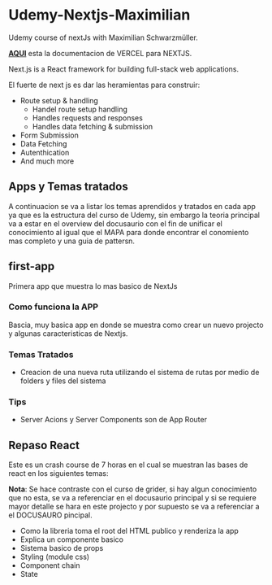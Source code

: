 # Udemy-Nextjs-Maximilian

Udemy course of nextJs with Maximilian Schwarzmüller.

[**AQUI**](https://nextjs.org/docs) esta la documentacion de VERCEL para NEXTJS.

Next.js is a React framework for building full-stack web applications.

El fuerte de next js es dar las heramientas para construir:

- Route setup & handling
  - Handel route setup handling
  - Handles requests and responses
  - Handles data fetching & submission
- Form Submission
- Data Fetching
- Autenthication
- And much more

## Apps y Temas tratados

A continuacion se va a listar los temas aprendidos y tratados en cada app ya que es la estructura del curso de Udemy, sin embargo la teoria principal va a estar en el overview del docusaurio con el fin de unificar el conocimiento al igual que el MAPA para donde encontrar el conomiento mas completo y una guia de pattersn.

## first-app

Primera app que muestra lo mas basico de NextJs

### Como funciona la APP

Bascia, muy basica app en donde se muestra como crear un nuevo projecto y algunas caracteristicas de Nextjs.

### Temas Tratados

- Creacion de una nueva ruta utilizando el sistema de rutas por medio de folders y files del sistema

### Tips

- Server Acions y Server Components son de App Router

## Repaso React

Este es un crash course de 7 horas en el cual se muestran las bases de react en los siguientes temas:

**Nota**: Se hace contraste con el curso de grider, si hay algun conocimiento que no esta, se va a referenciar en el docusaurio principal y si se requiere mayor detalle se hara en este projecto y por supuesto se va a referenciar a el DOCUSAURO pincipal.

- Como la libreria toma el root del HTML publico y renderiza la app
- Explica un componente basico
- Sistema basico de props
- Styling (module css)
- Component chain
- State

